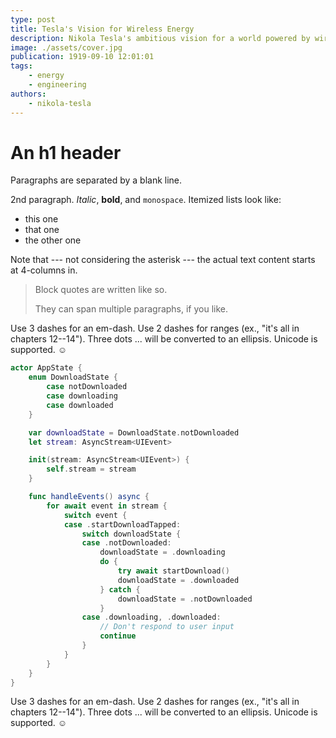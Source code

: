 ```yaml
---
type: post
title: Tesla's Vision for Wireless Energy
description: Nikola Tesla's ambitious vision for a world powered by wireless energy.
image: ./assets/cover.jpg
publication: 1919-09-10 12:01:01
tags: 
    - energy
    - engineering
authors: 
    - nikola-tesla
---
```




# An h1 header

Paragraphs are separated by a blank line.

2nd paragraph. *Italic*, **bold**, and `monospace`. Itemized lists look like:

  * this one
  * that one
  * the other one

Note that --- not considering the asterisk --- the actual text content starts at 4-columns in.

> Block quotes are
> written like so.
>
> They can span multiple paragraphs,
> if you like.

Use 3 dashes for an em-dash. Use 2 dashes for ranges (ex., "it's all in chapters 12--14"). Three dots ... will be converted to an ellipsis. Unicode is supported. ☺

```swift
actor AppState {
    enum DownloadState {
        case notDownloaded
        case downloading
        case downloaded
    }

    var downloadState = DownloadState.notDownloaded
    let stream: AsyncStream<UIEvent>

    init(stream: AsyncStream<UIEvent>) {
        self.stream = stream
    }

    func handleEvents() async {
        for await event in stream {
            switch event {
            case .startDownloadTapped:
                switch downloadState {
                case .notDownloaded:
                    downloadState = .downloading
                    do {
                        try await startDownload()
                        downloadState = .downloaded
                    } catch {
                        downloadState = .notDownloaded
                    }
                case .downloading, .downloaded:
                    // Don't respond to user input
                    continue
                }
            }
        }
    }
}
```

Use 3 dashes for an em-dash. Use 2 dashes for ranges (ex., "it's all in chapters 12--14"). Three dots ... will be converted to an ellipsis. Unicode is supported. ☺
